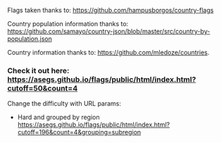 Flags taken thanks to: https://github.com/hampusborgos/country-flags

Country population information thanks to: https://github.com/samayo/country-json/blob/master/src/country-by-population.json

Country information thanks to: https://github.com/mledoze/countries.

### Check it out here: https://asegs.github.io/flags/public/html/index.html?cutoff=50&count=4

Change the difficulty with URL params:
- Hard and grouped by region
https://asegs.github.io/flags/public/html/index.html?cutoff=196&count=4&grouping=subregion